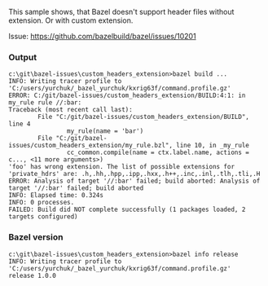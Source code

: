 This sample shows, that Bazel doesn't support header files without extension. Or with custom extension. 

Issue: https://github.com/bazelbuild/bazel/issues/10201

### Output

```
c:\git\bazel-issues\custom_headers_extension>bazel build ...
INFO: Writing tracer profile to 'C:/users/yurchuk/_bazel_yurchuk/kxrig63f/command.profile.gz'
ERROR: C:/git/bazel-issues/custom_headers_extension/BUILD:4:1: in my_rule rule //:bar:
Traceback (most recent call last):
        File "C:/git/bazel-issues/custom_headers_extension/BUILD", line 4
                my_rule(name = 'bar')
        File "C:/git/bazel-issues/custom_headers_extension/my_rule.bzl", line 10, in _my_rule
                cc_common.compile(name = ctx.label.name, actions = c..., <11 more arguments>)
'foo' has wrong extension. The list of possible extensions for 'private_hdrs' are: .h,.hh,.hpp,.ipp,.hxx,.h++,.inc,.inl,.tlh,.tli,.H
ERROR: Analysis of target '//:bar' failed; build aborted: Analysis of target '//:bar' failed; build aborted
INFO: Elapsed time: 0.324s
INFO: 0 processes.
FAILED: Build did NOT complete successfully (1 packages loaded, 2 targets configured)

```

### Bazel version

```
c:\git\bazel-issues\custom_headers_extension>bazel info release
INFO: Writing tracer profile to 'C:/users/yurchuk/_bazel_yurchuk/kxrig63f/command.profile.gz'
release 1.0.0
```